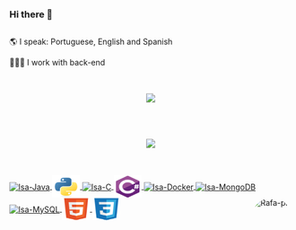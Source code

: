 ### Hi there 👋 
##


🌎 I speak: Portuguese, English and Spanish

👩🏼‍💻 I work with back-end


##

<br>
<div align="center">
  <a href="https://github.com/IsaPannunzio">
  <img height="180em" src="https://github-readme-stats.vercel.app/api?username=IsaPannunzio&show_icons=true&theme=radical&include_all_commits=true&count_private=true"/> 
    
<br><br>
    
  <img height="180em" src="https://github-readme-stats.vercel.app/api/top-langs/?username=IsaPannunzio&layout=compact&langs_count=7&theme=radical"/>
</div>
  
##
  
  <div style="display: inline_block"><br> 
   <img align="center" alt="Isa-Java" height="40" width="50" src="https://cdn.jsdelivr.net/gh/devicons/devicon/icons/java/java-original.svg">
   <img align="center" alt="Isa-Python" height="40" width="50" src="https://raw.githubusercontent.com/devicons/devicon/master/icons/python/python-original.svg">
  <img align="center" alt="Isa-C" height="40" width="50" src="https://cdn.jsdelivr.net/gh/devicons/devicon/icons/c/c-original.svg">
  <img align="center" alt="Isa-Csharp" height="40" width="50" src="https://raw.githubusercontent.com/devicons/devicon/master/icons/csharp/csharp-original.svg">
  <img align="center" alt="Isa-Docker" height="40" width="50" src="https://cdn.jsdelivr.net/gh/devicons/devicon/icons/docker/docker-original.svg">
  <img align="center" alt="Isa-MongoDB" height="40" width="50" src="https://cdn.jsdelivr.net/gh/devicons/devicon/icons/mongodb/mongodb-original.svg">
    <img align="center" alt="Isa-MySQL" height="40" width="50" src="https://cdn.jsdelivr.net/gh/devicons/devicon/icons/mysql/mysql-original.svg">
  <img align="center" alt="Isa-HTML" height="40" width="50" src="https://raw.githubusercontent.com/devicons/devicon/master/icons/html5/html5-original.svg">
  <img align="center" alt="Isa-CSS" height="40" width="50" src="https://raw.githubusercontent.com/devicons/devicon/master/icons/css3/css3-original.svg">
  
  
  <img align="right" alt="Rafa-pic" height="150" style="border-radius:50px;" src="https://media1.giphy.com/media/3oKIPnAiaMCws8nOsE/200.gif">
</div>




